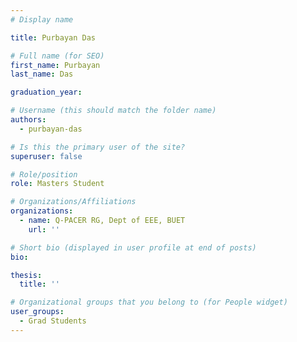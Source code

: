 ```yaml
---
# Display name

title: Purbayan Das

# Full name (for SEO)
first_name: Purbayan 
last_name: Das

graduation_year: 

# Username (this should match the folder name)
authors:
  - purbayan-das

# Is this the primary user of the site?
superuser: false

# Role/position
role: Masters Student

# Organizations/Affiliations
organizations:
  - name: Q-PACER RG, Dept of EEE, BUET
    url: ''

# Short bio (displayed in user profile at end of posts)
bio: 

thesis:
  title: '' 

# Organizational groups that you belong to (for People widget)
user_groups:
  - Grad Students
---
```


